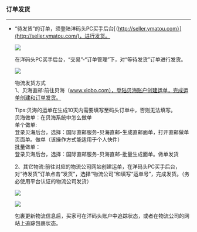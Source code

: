 ### 订单发货

---

* “待发货”的订单，须登陆洋码头PC买手后台[（http://seller.ymatou.com）](http://seller.ymatou.com/)，进行发货。

  ![](http://sellerhub.ymatou.com/helpview/img/ddfh_1.jpg)

  在洋码头PC买手后台，“交易”-“订单管理”下，对“等待发货”订单进行发货。

  ![](http://sellerhub.ymatou.com/helpview/img/ddfh_2.jpg)

  物流发货方式  
  1、贝海直邮:前往贝海（www.xlobo.com），登陆贝海账户创建运单，完成运单创建和订单发货。

  Tips:贝海的运单在生成10天内需要填写至码头订单中，否则无法填写。  
  贝海做单：在贝海系统中怎么做单  
  单个做单:  
  登录贝海后台，选择：国际直邮服务-贝海直邮-生成直邮面单，打开直邮做单页面单。做单（该操作方式能适用于个人快件）  
  批量做单：  
  登录贝海后台，选择：国际直邮服务-贝海直邮-批量生成面单。做单发货

  2、其它物流:前往对应的物流公司网站创建运单，在洋码头PC买手后台，对“待发货”订单点击“发货”，选择“物流公司”和填写“运单号”，完成发货。（务必使用平台认证的物流公司发货）

  ![](http://sellerhub.ymatou.com/helpview/img/ddfh_4.jpg)

  ![](http://sellerhub.ymatou.com/helpview/img/ddfh_3.jpg)

  包裹更新物流信息后，买家可在洋码头账户中追踪状态，或者在物流公司的网站上追踪包裹状态。



